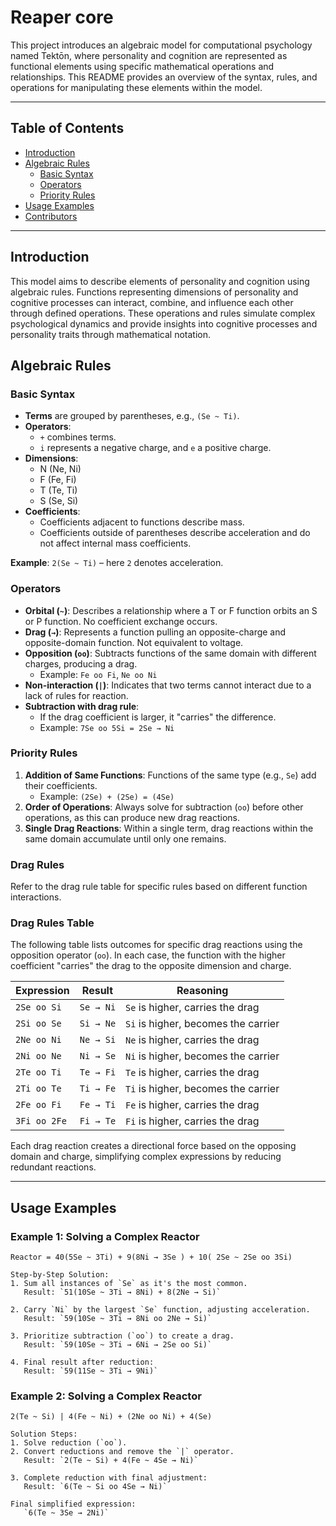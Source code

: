 #  Reaper core

This project introduces an algebraic model for computational psychology named Tektōn, where personality and cognition are represented as functional elements using specific mathematical operations and relationships. This README provides an overview of the syntax, rules, and operations for manipulating these elements within the model.

---

## Table of Contents
- [Introduction](#introduction)
- [Algebraic Rules](#algebraic-rules)
  - [Basic Syntax](#basic-syntax)
  - [Operators](#operators)
  - [Priority Rules](#priority-rules)
- [Usage Examples](#usage-examples)
- [Contributors](#contributors)

---

## Introduction
This model aims to describe elements of personality and cognition using algebraic rules. Functions representing dimensions of personality and cognitive processes can interact, combine, and influence each other through defined operations. These operations and rules simulate complex psychological dynamics and provide insights into cognitive processes and personality traits through mathematical notation.

## Algebraic Rules

### Basic Syntax
- **Terms** are grouped by parentheses, e.g., `(Se ~ Ti)`.
- **Operators**:
  - `+` combines terms.
  - `i` represents a negative charge, and `e` a positive charge.
- **Dimensions**:
  - N (Ne, Ni)
  - F (Fe, Fi)
  - T (Te, Ti)
  - S (Se, Si)
- **Coefficients**:
  - Coefficients adjacent to functions describe mass.
  - Coefficients outside of parentheses describe acceleration and do not affect internal mass coefficients.

**Example**: 
`2(Se ~ Ti)` – here `2` denotes acceleration.

### Operators
- **Orbital (`~`)**: Describes a relationship where a T or F function orbits an S or P function. No coefficient exchange occurs.
- **Drag (`→`)**: Represents a function pulling an opposite-charge and opposite-domain function. Not equivalent to voltage.
- **Opposition (`oo`)**: Subtracts functions of the same domain with different charges, producing a drag.
  - Example: `Fe oo Fi`, `Ne oo Ni`
- **Non-interaction (`|`)**: Indicates that two terms cannot interact due to a lack of rules for reaction.
- **Subtraction with drag rule**:
  - If the drag coefficient is larger, it "carries" the difference. 
  - Example: `7Se oo 5Si = 2Se → Ni`

### Priority Rules
1. **Addition of Same Functions**: Functions of the same type (e.g., `Se`) add their coefficients.
   - Example: `(2Se) + (2Se) = (4Se)`
2. **Order of Operations**: Always solve for subtraction (`oo`) before other operations, as this can produce new drag reactions.
3. **Single Drag Reactions**: Within a single term, drag reactions within the same domain accumulate until only one remains.

### Drag Rules
Refer to the drag rule table for specific rules based on different function interactions.

### Drag Rules Table

The following table lists outcomes for specific drag reactions using the opposition operator (`oo`). In each case, the function with the higher coefficient "carries" the drag to the opposite dimension and charge.

| Expression      | Result           | Reasoning                             |
|-----------------|------------------|---------------------------------------|
| `2Se oo Si`     | `Se → Ni`        | `Se` is higher, carries the drag      |
| `2Si oo Se`     | `Si → Ne`        | `Si` is higher, becomes the carrier   |
| `2Ne oo Ni`     | `Ne → Si`        | `Ne` is higher, carries the drag      |
| `2Ni oo Ne`     | `Ni → Se`        | `Ni` is higher, becomes the carrier   |
| `2Te oo Ti`     | `Te → Fi`        | `Te` is higher, carries the drag      |
| `2Ti oo Te`     | `Ti → Fe`        | `Ti` is higher, becomes the carrier   |
| `2Fe oo Fi`     | `Fe → Ti`        | `Fe` is higher, carries the drag      |
| `3Fi oo 2Fe`    | `Fi → Te`        | `Fi` is higher, carries the drag      |

Each drag reaction creates a directional force based on the opposing domain and charge, simplifying complex expressions by reducing redundant reactions.


---

## Usage Examples

### Example 1: Solving a Complex Reactor
```text
Reactor = 40(5Se ~ 3Ti) + 9(8Ni → 3Se ) + 10( 2Se ~ 2Se oo 3Si)

Step-by-Step Solution:
1. Sum all instances of `Se` as it's the most common.
   Result: `51(10Se ~ 3Ti → 8Ni) + 8(2Ne → Si)`

2. Carry `Ni` by the largest `Se` function, adjusting acceleration.
   Result: `59(10Se ~ 3Ti → 8Ni oo 2Ne → Si)`

3. Prioritize subtraction (`oo`) to create a drag.
   Result: `59(10Se ~ 3Ti → 6Ni → 2Se oo Si)`

4. Final result after reduction:
   Result: `59(11Se ~ 3Ti → 9Ni)`
```

### Example 2: Solving a Complex Reactor
```text
2(Te ~ Si) | 4(Fe ~ Ni) + (2Ne oo Ni) + 4(Se)

Solution Steps:
1. Solve reduction (`oo`).
2. Convert reductions and remove the `|` operator.
   Result: `2(Te ~ Si) + 4(Fe ~ 4Se → Ni)`

3. Complete reduction with final adjustment:
   Result: `6(Te ~ Si oo 4Se → Ni)`

Final simplified expression:
   `6(Te ~ 3Se → 2Ni)`
```
